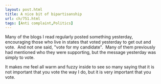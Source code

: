 ```yaml
---
layout: post.html
title: A nice bit of bipartisanship
url: ch/751.html
tags: [Anti complaint,Politics]
---
```

Many of the blogs I read regularly posted something yesterday, encouraging those who live in states that voted yesterday to get out and vote.  And not one said, "vote for my candidate".  Many of them previously had mentioned who they were supporting, but the message yesterday was simply to vote.

It makes me feel all warm and fuzzy inside to see so many saying that it is not important that you vote the way I do, but it is very important that you vote.
